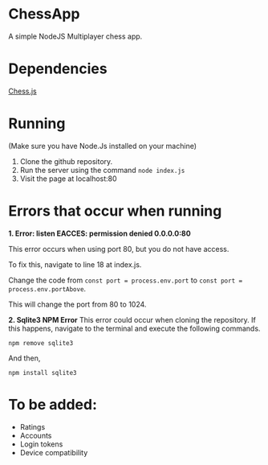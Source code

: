 # ChessApp
A simple NodeJS Multiplayer chess app.


# Dependencies
[Chess.js](https://github.com/jhlywa/chess.j)

# Running
(Make sure you have Node.Js installed on your machine)
1. Clone the github repository.
2. Run the server using the command `node index.js`
3. Visit the page at localhost:80

# Errors that occur when running
**1. Error: listen EACCES: permission denied 0.0.0.0:80**

  This error occurs when using port 80, but you do not have access.
  
  To fix this, navigate to line 18 at index.js.
  
  Change the code from `const port = process.env.port` to `const port = process.env.portAbove`.
  
  This will change the port from 80 to 1024.


**2. Sqlite3 NPM Error**   This error could occur when cloning the repository.
   If this happens, navigate to the terminal and execute the following commands.
   
   `npm remove sqlite3`
   
   
   And then,
   
   
   `npm install sqlite3`

# To be added:
- Ratings
- Accounts
- Login tokens
- Device compatibility
